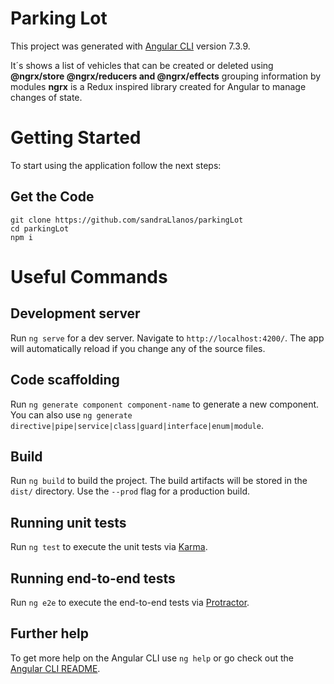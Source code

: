 # Parking Lot

This project was generated with [Angular CLI](https://github.com/angular/angular-cli) version 7.3.9.

It´s shows a list of vehicles that can be created or deleted using **@ngrx/store @ngrx/reducers and @ngrx/effects** grouping information by modules **ngrx** is a Redux inspired library created for Angular to manage changes of state.

# Getting Started
To start using the application follow the next steps:

## Get the Code
```
git clone https://github.com/sandraLlanos/parkingLot
cd parkingLot
npm i
```
# Useful Commands

## Development server

Run `ng serve` for a dev server. Navigate to `http://localhost:4200/`. The app will automatically reload if you change any of the source files.

## Code scaffolding

Run `ng generate component component-name` to generate a new component. You can also use `ng generate directive|pipe|service|class|guard|interface|enum|module`.

## Build

Run `ng build` to build the project. The build artifacts will be stored in the `dist/` directory. Use the `--prod` flag for a production build.

## Running unit tests

Run `ng test` to execute the unit tests via [Karma](https://karma-runner.github.io).

## Running end-to-end tests

Run `ng e2e` to execute the end-to-end tests via [Protractor](http://www.protractortest.org/).

## Further help

To get more help on the Angular CLI use `ng help` or go check out the [Angular CLI README](https://github.com/angular/angular-cli/blob/master/README.md).
